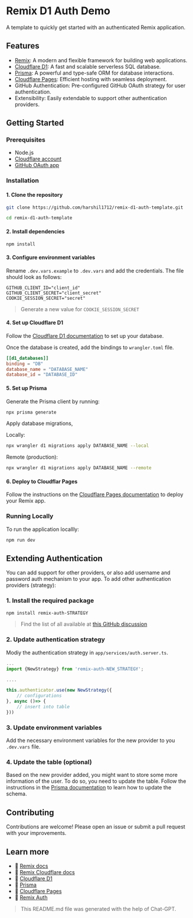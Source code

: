 # Remix D1 Auth Demo

A template to quickly get started with an authenticated Remix application.

## Features

- [Remix](https://remix.run/): A modern and flexible framework for building web applications.
- [Cloudflare D1](https://www.cloudflare.com/en-gb/developer-platform/d1/): A fast and scalable serverless SQL database.
- [Prisma](https://www.prisma.io/): A powerful and type-safe ORM for database interactions.
- [Cloudflare Pages](https://www.cloudflare.com/en-gb/developer-platform/pages/): Efficient hosting with seamless deployment.
- GitHub Authentication: Pre-configured GitHub OAuth strategy for user authentication.
- Extensibility: Easily extendable to support other authentication providers.

## Getting Started

### Prerequisites

- Node.js
- [Cloudflare account](https://dash.cloudflare.com/sign-up)
- [GitHub OAuth app](https://docs.github.com/en/apps/oauth-apps/building-oauth-apps/creating-an-oauth-app)

### Installation

#### 1. Clone the repository

```sh
git clone https://github.com/harshil1712/remix-d1-auth-template.git

cd remix-d1-auth-template
```

#### 2. Install dependencies

```sh
npm install
```

#### 3. Configure environment variables

Rename `.dev.vars.example` to `.dev.vars` and add the credentials. The file should look as follows:

```
GITHUB_CLIENT_ID="client_id"
GITHUB_CLIENT_SECRET="client_secret"
COOKIE_SESSION_SECRET="secret"
```

> Generate a new value for `COOKIE_SESSION_SECRET`

#### 4. Set up Cloudflare D1

Follow the [Cloudflare D1 documentation](https://developers.cloudflare.com/d1/get-started/#3-create-a-database) to set up your database.

Once the database is created, add the bindings to `wrangler.toml` file.

```toml
[[d1_databases]]
binding = "DB"
database_name = "DATABASE_NAME"
database_id = "DATABASE_ID"
```

#### 5. Set up Prisma

Generate the Prisma client by running:

```sh
npx prisma generate
```

Apply database migrations,

Locally:

```sh
npx wrangler d1 migrations apply DATABASE_NAME --local
```

Remote (production):

```sh
npx wrangler d1 migrations apply DATABASE_NAME --remote
```

#### 6. Deploy to Cloudflar Pages

Follow the instructions on the [Cloudflare Pages documentation](https://developers.cloudflare.com/pages/framework-guides/deploy-a-remix-site/) to deploy your Remix app.

### Running Locally

To run the application locallly:

```sh
npm run dev
```

## Extending Authentication

You can add support for other providers, or also add username and password auth mechanism to your app. To add other authentication providers (strategy):

### 1. Install the required package

```sh
npm install remix-auth-STRATEGY
```
> Find the list of all available at [this GitHub discussion](https://github.com/sergiodxa/remix-auth/discussions/111)

### 2. Update authentication strategy

Modiy the authentication strategy in `app/services/auth.server.ts`.

```ts
...
import {NewStrategy} from 'remix-auth-NEW_STRATEGY';

....

this.authenticator.use(new NewStrategy({
    // configurations
}, async ()=> {
    // insert into table
}))

```

### 3. Update environment variables

Add the necessary environment variables for the new provider to you `.dev.vars` file.

### 4. Update the table (optional)

Based on the new provider added, you might want to store some more information of the user. To do so, you need to update the table. Follow the instructions in the [Prisma documentation](https://www.prisma.io/docs/orm/prisma-migrate/getting-started) to learn how to update the schema.


## Contributing

Contributions are welcome! Please open an issue or submit a pull request with your improvements.

## Learn more

- 📖 [Remix docs](https://remix.run/docs)
- 📖 [Remix Cloudflare docs](https://remix.run/guides/vite#cloudflare)
- 📖 [Cloudflare D1](https://developers.cloudflare.com/d1/)
- 📖 [Prisma](https://www.prisma.io/docs/orm)
- 📖 [Cloudflare Pages](https://developers.cloudflare.com/pages/)
- 📖 [Remix Auth](https://remix.run/resources/remix-auth)

> This README.md file was generated with the help of Chat-GPT.
